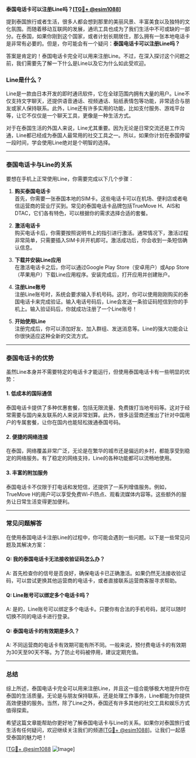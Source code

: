 **泰国电话卡可以注册Line吗？[[TG💪+ @esim1088](https://t.me/s/esim1088)]**

提到泰国旅行或者生活，很多人都会想到那里的美丽风景、丰富美食以及独特的文化氛围。而随着移动互联网的发展，通讯工具也成为了我们生活中不可或缺的一部分。在泰国，如果你刚到这个国家，或者计划长期居住，那么拥有一张本地电话卡是非常有必要的。但是，你可能会有一个疑问：**泰国电话卡可以注册Line吗？**

答案是肯定的！泰国电话卡完全可以用来注册Line。不过，在深入探讨这个问题之前，我们需要先了解一下什么是Line以及它为什么如此受欢迎。

### Line是什么？

Line是一款由日本开发的即时通讯软件，它在全球范围内拥有大量的用户。Line不仅支持文字聊天，还提供语音通话、视频通话、贴纸表情包等功能，非常适合与朋友或家人保持联系。此外，Line还有许多实用的功能，比如支付服务、游戏平台等，让它不仅仅是一个聊天工具，更像是一种生活方式。

对于在泰国生活的外国人来说，Line尤其重要。因为无论是日常交流还是工作沟通，Line都已经成为泰国人最常用的社交工具之一。所以，如果你计划在泰国停留一段时间，学会使用Line绝对是个明智的选择。

---

### 泰国电话卡与Line的关系

要想在手机上正常使用Line，你需要完成以下几个步骤：

1. **购买泰国电话卡**  
   首先，你需要一张泰国本地的SIM卡。这些电话卡可以在机场、便利店或者电信运营商的营业厅买到。常见的泰国电话卡品牌包括TrueMove H、AIS和DTAC，它们各有特色，可以根据你的需求选择合适的套餐。

2. **激活电话卡**  
   购买电话卡后，你需要按照说明书上的指引进行激活。通常情况下，激活过程非常简单，只需要插入SIM卡并开机即可。激活成功后，你会收到一条短信确认信息。

3. **下载并安装Line应用**  
   在激活电话卡之后，你可以通过Google Play Store（安卓用户）或App Store（苹果用户）下载Line应用程序。安装完成后，打开应用并创建账户。

4. **注册Line账号**  
   注册Line账号时，系统会要求输入手机号码。这时，你可以使用刚刚购买的泰国电话卡来完成验证。输入电话号码后，Line会发送一条验证码短信到你的手机上。输入验证码后，你就成功注册了一个Line账号！

5. **开始使用Line**  
   注册完成后，你可以添加好友、加入群组、发送消息等。Line的强大功能会让你很快适应这种全新的交流方式。

---

### 泰国电话卡的优势

虽然Line本身并不需要特定的电话卡才能运行，但使用泰国电话卡有一些明显的优势：

#### 1. **低成本的国际通信**
   泰国电话卡提供了多种优惠套餐，包括无限流量、免费拨打当地号码等。这对于经常需要与国内亲友联系的人来说非常划算。此外，很多运营商还推出了针对中国用户的专属套餐，让你在国内也能轻松拨通泰国号码。

#### 2. **便捷的网络连接**
   在泰国，网络覆盖非常广泛，无论是在繁华的城市还是偏远的乡村，都能享受到稳定的网络服务。有了稳定的网络支持，Line的各种功能都可以流畅地使用。

#### 3. **丰富的附加服务**
   泰国电话卡不仅限于打电话和发短信，还提供了一系列增值服务。例如，TrueMove H的用户可以享受免费Wi-Fi热点、观看流媒体内容等。这些额外的服务让日常生活变得更加便利。

---

### 常见问题解答

在使用泰国电话卡注册Line的过程中，你可能会遇到一些问题。以下是一些常见问题及其解决方案：

#### Q: 我的泰国电话卡无法接收验证码怎么办？
A: 首先检查你的信号是否良好，确保电话卡已正确激活。如果仍然无法接收验证码，可以尝试更换其他运营商的电话卡，或者直接联系运营商客服寻求帮助。

#### Q: Line账号可以绑定多个电话卡吗？
A: 是的，Line账号可以绑定多个电话卡。只要你有合法的手机号码，就可以随时切换不同的电话卡进行登录。

#### Q: 泰国电话卡的有效期是多久？
A: 不同运营商的电话卡有效期可能有所不同。一般来说，预付费电话卡的有效期为30天至90天不等。为了防止号码被停用，建议定期充值。

---

### 总结

综上所述，泰国电话卡完全可以用来注册Line，并且这一组合能够极大地提升你在泰国的生活质量。无论是与朋友保持联系，还是处理工作事务，Line都能为你提供高效便捷的服务。当然，除了Line之外，泰国还有许多其他的社交工具和娱乐方式值得探索。

希望这篇文章能帮助你更好地了解泰国电话卡与Line的关系。如果你对泰国旅行或生活有任何疑问，欢迎继续关注我们的频道[[TG💪+ @esim1088](https://t.me/s/esim1088)]。让我们一起感受泰国的魅力吧！

[[TG💪+ @esim1088](https://t.me/s/esim1088) ![Image](https://i.postimg.cc/4NQfJmqS/Snipaste-2025-05-13-00-14-12.png)]